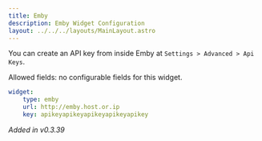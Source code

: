 ```yaml
---
title: Emby
description: Emby Widget Configuration
layout: ../../../layouts/MainLayout.astro
---
```


You can create an API key from inside Emby at `Settings > Advanced > Api Keys`.

Allowed fields: no configurable fields for this widget.

```yaml
widget:
    type: emby
    url: http://emby.host.or.ip
    key: apikeyapikeyapikeyapikeyapikey
```

*Added in v0.3.39*
